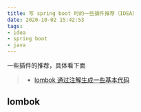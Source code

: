 ```yaml
---
title: 写 spring boot 时的一些插件推荐（IDEA）
date: 2020-10-02 15:42:53
tags:
- idea
- spring boot
- java 
---
```


一些插件的推荐，具体看下面

>* [lombok 通过注解生成一些基本代码](#lombok)

## <a id="lombok"> lombok</a>

